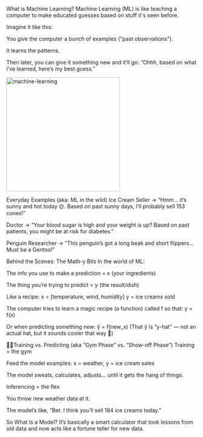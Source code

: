 What is Machine Learning?
Machine Learning (ML) is like teaching a computer to make educated guesses based on stuff it's seen before.

Imagine it like this:

You give the computer a bunch of examples ("past observations").

It learns the patterns.

Then later, you can give it something new and it’ll go: “Ohhh, based on what I’ve learned, here’s my best guess.”

<img width="300" alt="machine-learning" src="https://github.com/user-attachments/assets/217354a5-a6d6-46f0-b5db-679719fccc33" />

Everyday Examples (aka: ML in the wild)
Ice Cream Seller → “Hmm… it’s sunny and hot today 🌞. Based on past sunny days, I’ll probably sell 153 cones!”

Doctor → “Your blood sugar is high and your weight is up? Based on past patients, you might be at risk for diabetes.”

Penguin Researcher → “This penguin’s got a long beak and short flippers... Must be a Gentoo!”

Behind the Scenes: The Math-y Bits
In the world of ML:

The info you use to make a prediction = x (your ingredients)

The thing you’re trying to predict = y (the result/dish)

Like a recipe:
x = [temperature, wind, humidity]
y = ice creams sold

The computer tries to learn a magic recipe (a function) called f so that:
y = f(x)

Or when predicting something new:
ŷ = f(new_x)
(That ŷ is “y-hat” — not an actual hat, but it sounds cooler that way 🎩)

🏋️‍♀Training vs. Predicting (aka “Gym Phase” vs. “Show-off Phase”)
Training = the gym

Feed the model examples:
x = weather, y = ice cream sales

The model sweats, calculates, adjusts… until it gets the hang of things.

Inferencing = the flex

You throw new weather data at it.

The model’s like, “Bet. I think you’ll sell 184 ice creams today.”

So What Is a Model?
It’s basically a smart calculator that took lessons from old data and now acts like a fortune teller for new data.

